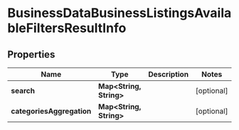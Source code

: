 

# BusinessDataBusinessListingsAvailableFiltersResultInfo


## Properties

| Name | Type | Description | Notes |
|------------ | ------------- | ------------- | -------------|
|**search** | **Map&lt;String, String&gt;** |  |  [optional] |
|**categoriesAggregation** | **Map&lt;String, String&gt;** |  |  [optional] |



